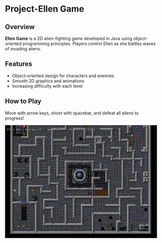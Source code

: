 # Project-Ellen Game

## Overview
**Ellen Game** is a 2D alien-fighting game developed in Java using object-oriented programming principles. Players control Ellen as she battles waves of invading aliens.

## Features
- Object-oriented design for characters and enemies
- Smooth 2D graphics and animations
- Increasing difficulty with each level

## How to Play
Move with arrow keys, shoot with spacebar, and defeat all aliens to progress!

![Screenshot of Project-Ellen](screenshot.png)
